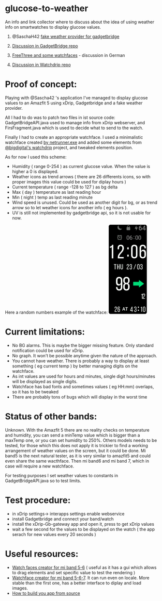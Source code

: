 # glucose-to-weather
An info and link collector where to discuss about the idea of using weather info on smartwatches to display glucose values.

1) @SaschaH42 [fake weather provider for gadgetbridge](https://github.com/NightscoutFoundation/xDrip/discussions/2125)

2) [Discussion in GadgetBridge repo](https://codeberg.org/Freeyourgadget/Gadgetbridge/issues/2949)

3) [FreeThree and some watchfaces](https://insulinclub.de/index.php?thread/33795-free-three-ein-xposed-lsposed-modul-f%C3%BCr-libre-3-aktueller-wert-am-sperrbildschir/) - discussion in German

4) [Discussion in Watchdrip repo](https://github.com/bigdigital/watchdrip/issues/6#)


# Proof of concept:
Playing with @Sascha42 's application I've managed to display glucose values to an Amazfit 5 using xDrip, Gadgetbridge and a fake weather provider.

All I had to do was to patch two files in ist source code: GadgetBridgeAPI.java used to manage info from xDrip webserver, and FirsFragment.java which is used to decide what to send to the watch.

Finally I had to create an appropriate watchface. 
I used a minimalistic watchface created [by netrunner.exe](https://amazfitwatchfaces.com/mi-band-5/view/3661) and added some elements from [@bigdigital's watchdrip](https://github.com/bigdigital/watchdrip) project, and tweaked elements position.

As for now I used this scheme:
- Humidity  ( range 0-254 ) as current glucose value. When the value is higher a 0 is displayed.
- Weather icons as trend arrows ( there are 26 differents icons, so with proper images this value could be used for diplay hours )
- Current temperature ( range -128 to 127 ) as bg delta
- Max ( day ) temperature as last reading hour
- Min ( night ) temp as last reading minute
- Wind speed is unused. Could be used as another digit for bg, or as trend arrow so to let weather icons for another info ( eg hours ).
- UV is still not implemented by gadgetbridge api, so it is not usable for now.


Here a random numbers example of the watchface:
<img src = example.png>

# Current limitations:
- No BG alarms. This is maybe the bigger missing feature. Only standard notification could be used for xDrip.
- No graph. It won't be possible anytime given the nature of the approach.
- You cannot have weather. There is probably a way to display at least something ( eg current temp ) by better managing digits on the watchface.
- As int values are used for hours and minutes, single digit hours/minutes will be displayed as single digits.
- Watchface has bad fonts and sometimes values ( eg HH:mm) overlaps, so it has to be tweaked
- There are probably tons of bugs which will display in the worst time

# Status of other bands:
Unknown.
With the Amazfit 5 there are no reality checks on temperature and humidity, you can send a minTemp value which is bigger than a maxTemp one, or you can set humidity to 250%. Others models needs to be tested, for those which this does not apply it is trickier to find a working arrangement of weather values on the screen, but it could be done.
Mi band5 is the next natural tester, as it is very similar to amazfit5 and could even share the same wacthface. Then mi band6 and mi band 7, which in case will require a new watchface.

For testing purposes I set weather values to constants in GadgetBridgeAPI.java so to test limits.

# Test procedure:
- in xDrip settings-> interapps settings enable webservice
- install Gadgetbridge and connect your band/watch
- install the xDrip-Gb-gateway app and open it, press to get xDrip values
- wait a few second for the values to be displayed on the watch ( the app serach for new values every 20 seconds )

# Useful resources:
- [Watch faces creator for mi band 5-6](https://github.com/Johnson070/MiBand-5-watchface-editor) ( useful as it has a gui which allows to drag elements and set specific value to test the rendering )
- [Watchface creator for mi band 5-6-7](https://watchface-web-editor.vercel.app/). It can run even on locale. More stable than the first one, has a better interface to diplay and load images.
- [How to build you app from source](https://github.com/openaps/AndroidAPSdocs/blob/master/docs/EN/Installing-AndroidAPS/Building-APK.md)
